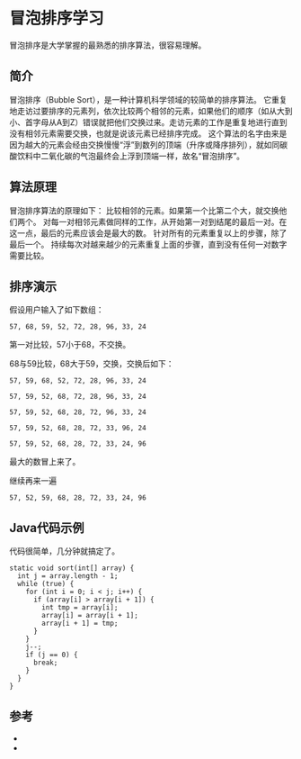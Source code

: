 # 冒泡排序学习



冒泡排序是大学掌握的最熟悉的排序算法，很容易理解。

## 简介

冒泡排序（Bubble Sort），是一种计算机科学领域的较简单的排序算法。
它重复地走访过要排序的元素列，依次比较两个相邻的元素，如果他们的顺序（如从大到小、首字母从A到Z）错误就把他们交换过来。走访元素的工作是重复地进行直到没有相邻元素需要交换，也就是说该元素已经排序完成。
这个算法的名字由来是因为越大的元素会经由交换慢慢“浮”到数列的顶端（升序或降序排列），就如同碳酸饮料中二氧化碳的气泡最终会上浮到顶端一样，故名“冒泡排序”。

## 算法原理

冒泡排序算法的原理如下：
比较相邻的元素。如果第一个比第二个大，就交换他们两个。
对每一对相邻元素做同样的工作，从开始第一对到结尾的最后一对。在这一点，最后的元素应该会是最大的数。
针对所有的元素重复以上的步骤，除了最后一个。
持续每次对越来越少的元素重复上面的步骤，直到没有任何一对数字需要比较。


## 排序演示

假设用户输入了如下数组：

```
57, 68, 59, 52, 72, 28, 96, 33, 24
```

第一对比较，57小于68，不交换。

68与59比较，68大于59，交换，交换后如下：

```
57, 59, 68, 52, 72, 28, 96, 33, 24
```


```
57, 59, 52, 68, 72, 28, 96, 33, 24
```

```
57, 59, 52, 68, 28, 72, 96, 33, 24
```

```
57, 59, 52, 68, 28, 72, 33, 96, 24
```

```
57, 59, 52, 68, 28, 72, 33, 24, 96
```

最大的数冒上来了。

继续再来一遍

```
57, 52, 59, 68, 28, 72, 33, 24, 96
```


## Java代码示例

代码很简单，几分钟就搞定了。

```
static void sort(int[] array) {
  int j = array.length - 1;
  while (true) {
    for (int i = 0; i < j; i++) {
      if (array[i] > array[i + 1]) {
        int tmp = array[i];
        array[i] = array[i + 1];
        array[i + 1] = tmp;
      }
    }
    j--;
    if (j == 0) {
      break;
    }
  }
}
```

## 参考

- []()
- []()
